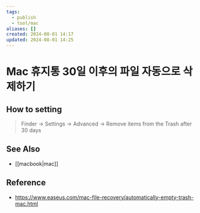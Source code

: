 ```yaml
---
tags:
  - publish
  - tool/mac
aliases: []
created: 2024-08-01 14:17
updated: 2024-08-01 14:25
---
```

# Mac 휴지통 30일 이후의 파일 자동으로 삭제하기
## How to setting
> Finder -> Settings -> Advanced -> Remove items  from the Trash after 30 days

## See Also
- [[macbook|mac]]

## Reference
- https://www.easeus.com/mac-file-recovery/automatically-empty-trash-mac.html